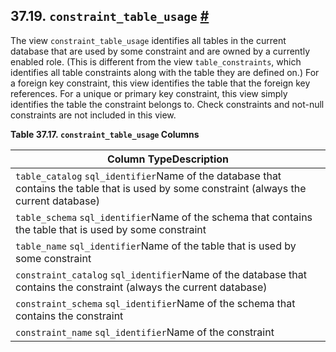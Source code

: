 ## 37.19. `constraint_table_usage` [#](#INFOSCHEMA-CONSTRAINT-TABLE-USAGE)

The view `constraint_table_usage` identifies all tables in the current database that are used by some constraint and are owned by a currently enabled role. (This is different from the view `table_constraints`, which identifies all table constraints along with the table they are defined on.) For a foreign key constraint, this view identifies the table that the foreign key references. For a unique or primary key constraint, this view simply identifies the table the constraint belongs to. Check constraints and not-null constraints are not included in this view.

**Table 37.17. `constraint_table_usage` Columns**

| Column TypeDescription                                                                                                                     |
| ------------------------------------------------------------------------------------------------------------------------------------------ |
| `table_catalog` `sql_identifier`Name of the database that contains the table that is used by some constraint (always the current database) |
| `table_schema` `sql_identifier`Name of the schema that contains the table that is used by some constraint                                  |
| `table_name` `sql_identifier`Name of the table that is used by some constraint                                                             |
| `constraint_catalog` `sql_identifier`Name of the database that contains the constraint (always the current database)                       |
| `constraint_schema` `sql_identifier`Name of the schema that contains the constraint                                                        |
| `constraint_name` `sql_identifier`Name of the constraint                                                                                   |